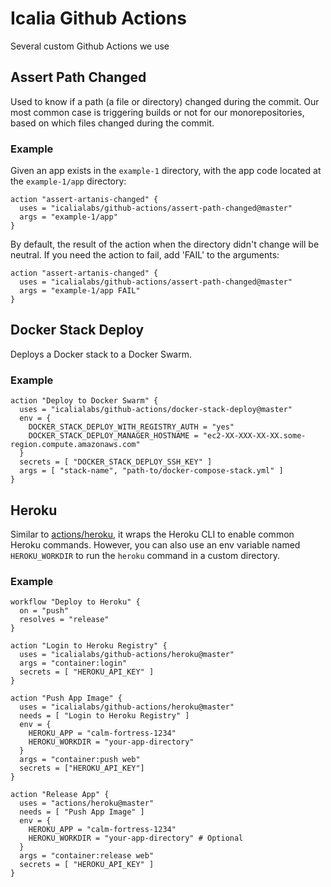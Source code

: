 # Icalia Github Actions

Several custom Github Actions we use

## Assert Path Changed

Used to know if a path (a file or directory) changed during the commit. Our most
common case is triggering builds or not for our monorepositories, based on which
files changed during the commit.

### Example

Given an app exists in the `example-1` directory, with the app code located at
the `example-1/app` directory:

```
action "assert-artanis-changed" {
  uses = "icalialabs/github-actions/assert-path-changed@master"
  args = "example-1/app"
}
```

By default, the result of the action when the directory didn't change will be
neutral. If you need the action to fail, add 'FAIL' to the arguments:

```
action "assert-artanis-changed" {
  uses = "icalialabs/github-actions/assert-path-changed@master"
  args = "example-1/app FAIL"
}
```

## Docker Stack Deploy

Deploys a Docker stack to a Docker Swarm.

### Example

```
action "Deploy to Docker Swarm" {
  uses = "icalialabs/github-actions/docker-stack-deploy@master"
  env = {
    DOCKER_STACK_DEPLOY_WITH_REGISTRY_AUTH = "yes"
    DOCKER_STACK_DEPLOY_MANAGER_HOSTNAME = "ec2-XX-XXX-XX-XX.some-region.compute.amazonaws.com"
  }
  secrets = [ "DOCKER_STACK_DEPLOY_SSH_KEY" ]
  args = [ "stack-name", "path-to/docker-compose-stack.yml" ]
}
```

## Heroku

Similar to [actions/heroku](https://github.com/actions/heroku), it wraps the
Heroku CLI to enable common Heroku commands. However, you can also use an env
variable named `HEROKU_WORKDIR` to run the `heroku` command in a custom
directory.

### Example

```HCL
workflow "Deploy to Heroku" {
  on = "push"
  resolves = "release"
}

action "Login to Heroku Registry" {
  uses = "icalialabs/github-actions/heroku@master"
  args = "container:login"
  secrets = [ "HEROKU_API_KEY" ]
}

action "Push App Image" {
  uses = "icalialabs/github-actions/heroku@master"
  needs = [ "Login to Heroku Registry" ]
  env = {
    HEROKU_APP = "calm-fortress-1234"
    HEROKU_WORKDIR = "your-app-directory"
  }
  args = "container:push web"
  secrets = ["HEROKU_API_KEY"]
}

action "Release App" {
  uses = "actions/heroku@master"
  needs = [ "Push App Image" ]
  env = {
    HEROKU_APP = "calm-fortress-1234"
    HEROKU_WORKDIR = "your-app-directory" # Optional
  }
  args = "container:release web"
  secrets = [ "HEROKU_API_KEY" ]
}
```
